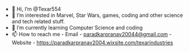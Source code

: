- 👋 Hi, I’m @Texar554
- 👀 I’m interested in Marvel, Star Wars, games, coding and other science and tech related stuff.
- 🌱 I’m currently learning Computer Science and coding
- 📫 How to reach me - Email - paradkarpranav20044@gmail.com
                      - Website - https://paradkarpranav2004.wixsite.com/texarindustries
